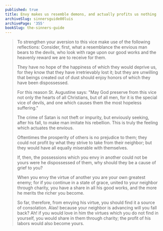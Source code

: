 ```yaml
---
published: true
title: Envy makes us resemble demons, and actually profits us nothing
archiveSlug: sinnersguide00luis
archivePage: '355'
bookSlug: the-sinners-guide
---
```


> To strengthen your aversion to this vice make use of the following reflections: Consider, first, what a resemblance the envious man bears to the devils, who look with rage upon our good works and the heavenly reward we are to receive for them.
>
> They have no hope of the happiness of which they would deprive us, for they know that they have irretrievably lost it; but they are unwilling that beings created out of dust should enjoy honors of which they have been dispossessed.
>
> For this reason St. Augustine says: "May God preserve from this vice not only the hearts of all Christians, but of all men, for it is the special vice of devils, and one which causes them the most hopeless suffering."
>
> The crime of Satan is not theft or impurity, but enviously seeking, after his fall, to make man imitate his rebellion. This is truly the feeling which actuates the envious.
>
> Oftentimes the prosperity of others is no prejudice to them; they could not profit by what they strive to take from their neighbor; but they would have all equally miserable with themselves.
>
> If, then, the possessions which you envy in another could not be yours were he dispossessed of them, why should they be a cause of grief to you?
>
> When you envy the virtue of another you are your own greatest enemy; for if you continue in a state of grace, united to your neighbor through charity, you have a share in all his good works, and the more he merits the richer you become.
>
> So far, therefore, from envying his virtue, you should find it a source of consolation. Alas! because your neighbor is advancing will you fall back? Ah! if you would love in him the virtues which you do not find in yourself, you would share in them through charity; the profit of his labors would also become yours.
